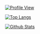 [![Profile View](https://komarev.com/ghpvc/?username=adinh26101&color=blue)]()

[![Top Langs](https://github-readme-stats.vercel.app/api/top-langs/?username=adinh26101&hide_progress=true&theme=transparent)]()

[![Github Stats](https://github-readme-stats.vercel.app/api?username=adinh26101&show_icons=true&theme=transparent)]()

